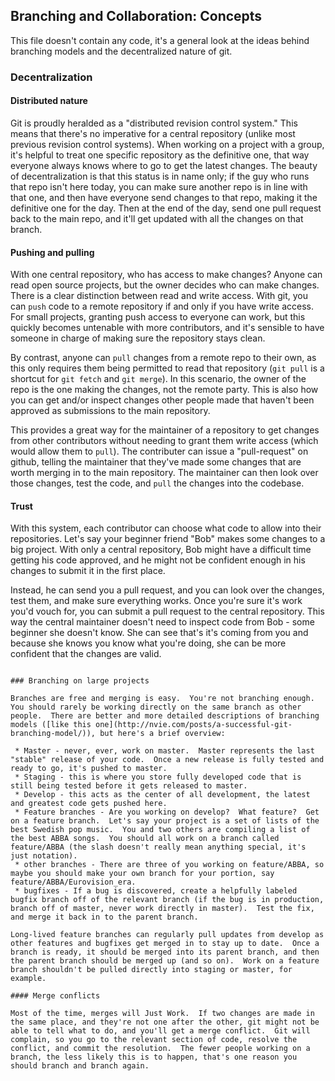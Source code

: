 ## Branching and Collaboration: Concepts

This file doesn't contain any code, it's a general look at the ideas behind branching models and the decentralized nature of git.


### Decentralization

#### Distributed nature

Git is proudly heralded as a "distributed revision control system."  This means that there's no imperative for a central repository (unlike most previous revision control systems).  When working on a project with a group, it's helpful to treat one specific repository as the definitive one, that way everyone always knows where to go to get the latest changes.  The beauty of decentralization is that this status is in name only; if the guy who runs that repo isn't here today, you can make sure another repo is in line with that one, and then have everyone send changes to that repo, making it the definitive one for the day.  Then at the end of the day, send one pull request back to the main repo, and it'll get updated with all the changes on that branch.

#### Pushing and pulling 

With one central repository, who has access to make changes?  Anyone can read open source projects, but the owner decides who can make changes.  There is a clear distinction between read and write access.  With git, you can `push` code to a remote repository if and only if you have write access.  For small projects, granting push access to everyone can work, but this quickly becomes untenable with more contributors, and it's sensible to have someone in charge of making sure the repository stays clean.

By contrast, anyone can `pull` changes from a remote repo to their own, as this only requires them being permitted to read that repository (`git pull` is a shortcut for `git fetch` and `git merge`).  In this scenario, the owner of the repo is the one making the changes, not the remote party.  This is also how you can get and/or inspect changes other people made that haven't been approved as submissions to the main repository.

This provides a great way for the maintainer of a repository to get changes from other contributors without needing to grant them write access (which would allow them to `pull`).  The contributer can issue a "pull-request" on github, telling the maintainer that they've made some changes that are worth merging in to the main repository.  The maintainer can then look over those changes, test the code, and `pull` the changes into the codebase.

#### Trust

With this system, each contributor can choose what code to allow into their repositories.  Let's say your beginner friend "Bob" makes some changes to a big project.  With only a central repository, Bob might have a difficult time getting his code approved, and he might not be confident enough in his changes to submit it in the first place.

Instead, he can send you a pull request, and you can look over the changes, test them, and make sure everything works.  Once you're sure it's work you'd vouch for, you can submit a pull request to the central repository.  This way the central maintainer doesn't need to inspect code from Bob - some beginner she doesn't know.  She can see that's it's coming from you and because she knows you know what you're doing, she can be more confident that the changes are valid. 


~~~~~~~~~~~~~~~~~

### Branching on large projects

Branches are free and merging is easy.  You're not branching enough.  You should rarely be working directly on the same branch as other people.  There are better and more detailed descriptions of branching models ([like this one](http://nvie.com/posts/a-successful-git-branching-model/)), but here's a brief overview:

 * Master - never, ever, work on master.  Master represents the last "stable" release of your code.  Once a new release is fully tested and ready to go, it's pushed to master.
 * Staging - this is where you store fully developed code that is still being tested before it gets released to master.
 * Develop - this acts as the center of all development, the latest and greatest code gets pushed here.
 * Feature branches - Are you working on develop?  What feature?  Get on a feature branch.  Let's say your project is a set of lists of the best Swedish pop music.  You and two others are compiling a list of the best ABBA songs.  You should all work on a branch called feature/ABBA (the slash doesn't really mean anything special, it's just notation). 
 * other branches - There are three of you working on feature/ABBA, so maybe you should make your own branch for your portion, say feature/ABBA/Eurovision_era.
 * bugfixes - If a bug is discovered, create a helpfully labeled bugfix branch off of the relevant branch (if the bug is in production, branch off of master, never work directly in master).  Test the fix, and merge it back in to the parent branch.

Long-lived feature branches can regularly pull updates from develop as other features and bugfixes get merged in to stay up to date.  Once a branch is ready, it should be merged into its parent branch, and then the parent branch should be merged up (and so on).  Work on a feature branch shouldn't be pulled directly into staging or master, for example.

#### Merge conflicts

Most of the time, merges will Just Work.  If two changes are made in the same place, and they're not one after the other, git might not be able to tell what to do, and you'll get a merge conflict.  Git will complain, so you go to the relevant section of code, resolve the conflict, and commit the resolution.  The fewer people working on a branch, the less likely this is to happen, that's one reason you should branch and branch again.

